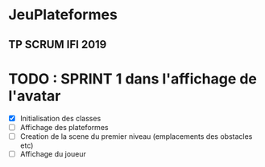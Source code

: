# JeuPlateformes

## TP SCRUM IFI 2019

# TODO : SPRINT 1 dans l'affichage de l'avatar
- [x] Initialisation des classes
- [ ] Affichage des plateformes
- [ ] Creation de la scene du premier niveau (emplacements des obstacles etc)
- [ ] Affichage du joueur
